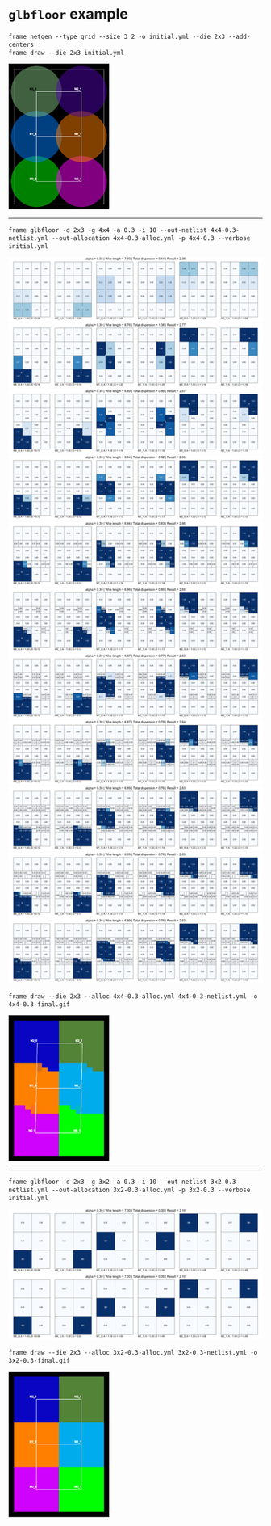 # `glbfloor` example 

```
frame netgen --type grid --size 3 2 -o initial.yml --die 2x3 --add-centers
frame draw --die 2x3 initial.yml
```

<img src="initial.gif" alt="initial" style="width: 200px;"/>

---

```
frame glbfloor -d 2x3 -g 4x4 -a 0.3 -i 10 --out-netlist 4x4-0.3-netlist.yml --out-allocation 4x4-0.3-alloc.yml -p 4x4-0.3 --verbose initial.yml  
```

![glbfloor-4x4-0.3-0](4x4-0.3-0.png)
![glbfloor-4x4-0.3-1](4x4-0.3-1.png)
![glbfloor-4x4-0.3-2](4x4-0.3-2.png)
![glbfloor-4x4-0.3-3](4x4-0.3-3.png)
![glbfloor-4x4-0.3-4](4x4-0.3-4.png)
![glbfloor-4x4-0.3-5](4x4-0.3-5.png)
![glbfloor-4x4-0.3-6](4x4-0.3-6.png)
![glbfloor-4x4-0.3-7](4x4-0.3-7.png)
![glbfloor-4x4-0.3-8](4x4-0.3-8.png)
![glbfloor-4x4-0.3-9](4x4-0.3-9.png)
![glbfloor-4x4-0.3-10](4x4-0.3-10.png)

```
frame draw --die 2x3 --alloc 4x4-0.3-alloc.yml 4x4-0.3-netlist.yml -o 4x4-0.3-final.gif
```

<img src="4x4-0.3-final.gif" alt="4x4-0.3-final" style="width: 200px;"/>

---

```
frame glbfloor -d 2x3 -g 3x2 -a 0.3 -i 10 --out-netlist 3x2-0.3-netlist.yml --out-allocation 3x2-0.3-alloc.yml -p 3x2-0.3 --verbose initial.yml
```

![glbfloor-3x2-0.3-0](3x2-0.3-0.png)
![glbfloor-3x2-0.3-1](3x2-0.3-1.png)

```
frame draw --die 2x3 --alloc 3x2-0.3-alloc.yml 3x2-0.3-netlist.yml -o 3x2-0.3-final.gif
```

<img src="3x2-0.3-final.gif" alt="3x2-0.3-final" style="width: 200px;"/>
